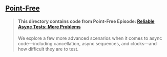 ## [Point-Free](https://www.pointfree.co)

> #### This directory contains code from Point-Free Episode: [Reliable Async Tests: More Problems](https://www.pointfree.co/episodes/ep239-reliable-async-tests-more-problems)
>
> We explore a few more advanced scenarios when it comes to async code—including cancellation, async sequences, and clocks—and how difficult they are to test.
